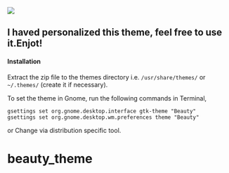 
![](Art/Sweet-theme.png)

## I haved personalized this theme, feel free to use it.Enjot!

#### Installation

Extract the zip file to the themes directory i.e. `/usr/share/themes/` or `~/.themes/` (create it if necessary).

To set the theme in Gnome, run the following commands in Terminal,

```
gsettings set org.gnome.desktop.interface gtk-theme "Beauty"
gsettings set org.gnome.desktop.wm.preferences theme "Beauty"
```
or Change via distribution specific tool.

# beauty_theme
